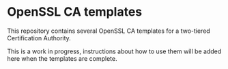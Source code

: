 # OpenSSL CA templates
This repository contains several OpenSSL CA templates for a two-tiered
Certification Authority.

This is a work in progress, instructions about how to use them will be added
here when the templates are complete.
